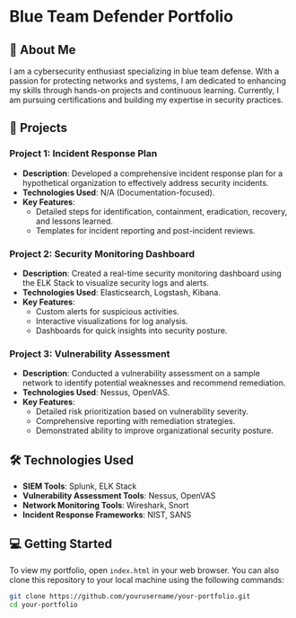 # Blue Team Defender Portfolio

## 🚀 About Me
I am a cybersecurity enthusiast specializing in blue team defense. With a passion for protecting networks and systems, I am dedicated to enhancing my skills through hands-on projects and continuous learning. Currently, I am pursuing certifications and building my expertise in security practices.

## 📁 Projects

### Project 1: Incident Response Plan
- **Description**: Developed a comprehensive incident response plan for a hypothetical organization to effectively address security incidents.
- **Technologies Used**: N/A (Documentation-focused).
- **Key Features**: 
  - Detailed steps for identification, containment, eradication, recovery, and lessons learned.
  - Templates for incident reporting and post-incident reviews.

### Project 2: Security Monitoring Dashboard
- **Description**: Created a real-time security monitoring dashboard using the ELK Stack to visualize security logs and alerts.
- **Technologies Used**: Elasticsearch, Logstash, Kibana.
- **Key Features**: 
  - Custom alerts for suspicious activities.
  - Interactive visualizations for log analysis.
  - Dashboards for quick insights into security posture.

### Project 3: Vulnerability Assessment
- **Description**: Conducted a vulnerability assessment on a sample network to identify potential weaknesses and recommend remediation.
- **Technologies Used**: Nessus, OpenVAS.
- **Key Features**: 
  - Detailed risk prioritization based on vulnerability severity.
  - Comprehensive reporting with remediation strategies.
  - Demonstrated ability to improve organizational security posture.

## 🛠 Technologies Used
- **SIEM Tools**: Splunk, ELK Stack
- **Vulnerability Assessment Tools**: Nessus, OpenVAS
- **Network Monitoring Tools**: Wireshark, Snort
- **Incident Response Frameworks**: NIST, SANS

## 💻 Getting Started
To view my portfolio, open `index.html` in your web browser. You can also clone this repository to your local machine using the following commands:

```bash
git clone https://github.com/yourusername/your-portfolio.git
cd your-portfolio
